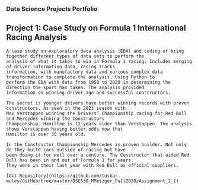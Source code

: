 ### **Data Science Projects Portfolio**
## **Project 1: Case Study on Formula 1 International Racing Analysis**
    A case study on exploratory data analysis (EDA) and coding of bring together different types of data sets to perform the 
    analysis of what it takes to win in Formula 1 racing. Includes merging of driver information data, racing tracks 
    information, with manufactory data and various complex data transformation to complete the analysis. Using Python to 
    perform the EDA with data from 1950 to 2020 in determining the direction the sport has taken. The analysis provided 
    information on winning driver age and successful constructors. 

    The secret is younger drivers have better winning records with proven constructors. As seen in the 2021 season with 
    Max Verstappen winning the Drivers’ Championship racing for Red Bull and Mercedes winning the Constructors 
    Championship. Hamilton is 12 years older than Verstappen. The analysis shows Verstappen having better odds now that 
    Hamilton is over 35 years old.

    In the Constructor Championship Mercedes is proven builder. Not only do they build cars outside of racing but have 
    been doing it for well over a century. The Constructor that aided Red Bull has been in and out of Formula 1 for years. 
    They were in their last year with Red Bull as official suppliers.
    
    [Git Repository](https://github.com/tushar-muley/GitHub/tree/master/DSC530_MMetzger_Fall2020/Assignment_2_1)
